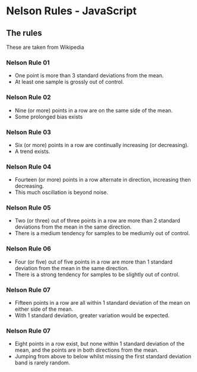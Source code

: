 # Nelson Rules - JavaScript

## The rules

These are taken from Wikipedia

### Nelson Rule 01

 * One point is more than 3 standard deviations from the mean.
 * At least one sample is grossly out of control.

### Nelson Rule 02

 * Nine (or more) points in a row are on the same side of the mean.
 * Some prolonged bias exists

### Nelson Rule 03

 * Six (or more) points in a row are continually increasing (or decreasing).
 * A trend exists.

### Nelson Rule 04

 * Fourteen (or more) points in a row alternate in direction, increasing then decreasing.
 * This much oscillation is beyond noise.

### Nelson Rule 05

 * Two (or three) out of three points in a row are more than 2 standard deviations from the mean in the same direction.
 * There is a medium tendency for samples to be mediumly out of control.

### Nelson Rule 06

 * Four (or five) out of five points in a row are more than 1 standard deviation from the mean in the same direction.
 * There is a strong tendency for samples to be slightly out of control.

### Nelson Rule 07

 * Fifteen points in a row are all within 1 standard deviation of the mean on either side of the mean.
 * With 1 standard deviation, greater variation would be expected.

### Nelson Rule 07

 * Eight points in a row exist, but none within 1 standard deviation of the mean, and the points are in both directions from the mean.
 * Jumping from above to below whilst missing the first standard deviation band is rarely random.

